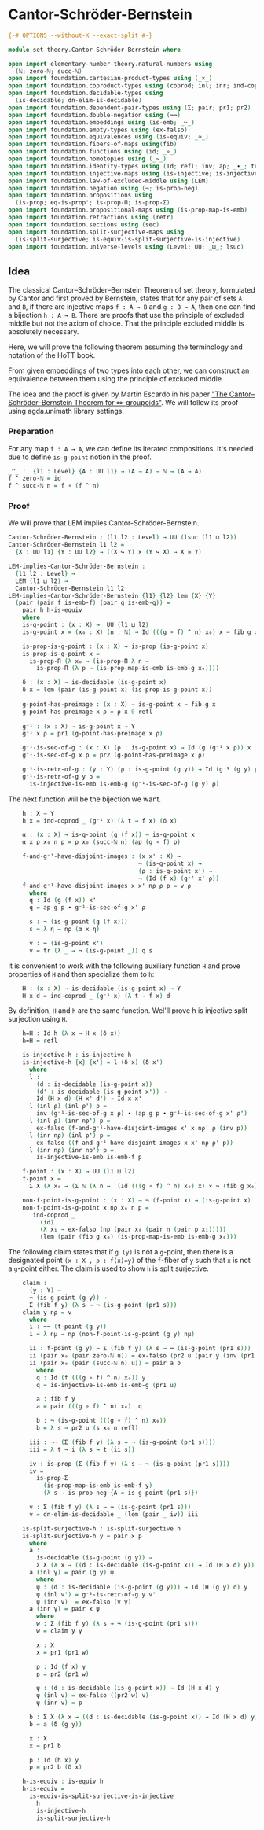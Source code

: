 # Cantor-Schröder-Bernstein

```agda
{-# OPTIONS --without-K --exact-split #-}

module set-theory.Cantor-Schröder-Bernstein where

open import elementary-number-theory.natural-numbers using
  (ℕ; zero-ℕ; succ-ℕ)
open import foundation.cartesian-product-types using (_×_)
open import foundation.coproduct-types using (coprod; inl; inr; ind-coprod)
open import foundation.decidable-types using
  (is-decidable; dn-elim-is-decidable)
open import foundation.dependent-pair-types using (Σ; pair; pr1; pr2)
open import foundation.double-negation using (¬¬)
open import foundation.embeddings using (is-emb; _↪_)
open import foundation.empty-types using (ex-falso)
open import foundation.equivalences using (is-equiv; _≃_)
open import foundation.fibers-of-maps using(fib)
open import foundation.functions using (id; _∘_)
open import foundation.homotopies using (_~_)
open import foundation.identity-types using (Id; refl; inv; ap; _∙_; tr)
open import foundation.injective-maps using (is-injective; is-injective-is-emb)
open import foundation.law-of-excluded-middle using (LEM)
open import foundation.negation using (¬; is-prop-neg)
open import foundation.propositions using
  (is-prop; eq-is-prop'; is-prop-Π; is-prop-Σ)
open import foundation.propositional-maps using (is-prop-map-is-emb)
open import foundation.retractions using (retr)
open import foundation.sections using (sec)
open import foundation.split-surjective-maps using
  (is-split-surjective; is-equiv-is-split-surjective-is-injective)
open import foundation.universe-levels using (Level; UU; _⊔_; lsuc)
```

## Idea

The classical Cantor–Schröder–Bernstein Theorem of set theory, formulated by Cantor and first proved by Bernstein, states that for any pair of sets `A` and `B`, if there are injective maps `f : A → B` and `g : B → A`, then one can find a bijection `h : A → B`. There are proofs that use the principle of excluded middle but not the axiom of choice. That the principle excluded middle is absolutely necessary.

Here, we will prove the following theorem assuming the terminology and notation of the HoTT book.

From given embeddings of two types into each other, we can construct an equivalence between them using the principle of excluded middle.

The idea and the proof is given by Martin Escardo in his paper ["The Cantor–Schröder–Bernstein Theorem for ∞-groupoids"](https://doi.org/10.1007/s40062-021-00284-6). We will follow its proof using agda.unimath library settings.

### Preparation

For any map `f : A → A`, we can define its iterated compositions. It's needed due to define `is-g-point` notion in the proof.

```agda
_^_ :  {l1 : Level} {A : UU l1} → (A → A) → ℕ → (A → A)
f ^ zero-ℕ = id
f ^ succ-ℕ n = f ∘ (f ^ n)
```

### Proof

We will prove that LEM implies Cantor-Schröder-Bernstein.

```agda
Cantor-Schröder-Bernstein : (l1 l2 : Level) → UU (lsuc (l1 ⊔ l2))
Cantor-Schröder-Bernstein l1 l2 =
  {X : UU l1} {Y : UU l2} → ((X ↪ Y) × (Y ↪ X) → X ≃ Y)

LEM-implies-Cantor-Schröder-Bernstein :
  {l1 l2 : Level} →
  LEM (l1 ⊔ l2) →
  Cantor-Schröder-Bernstein l1 l2
LEM-implies-Cantor-Schröder-Bernstein {l1} {l2} lem {X} {Y}
  (pair (pair f is-emb-f) (pair g is-emb-g)) =
    pair h h-is-equiv
    where
    is-g-point : (x : X) →  UU (l1 ⊔ l2)
    is-g-point x = (x₀ : X) (n : ℕ) → Id (((g ∘ f) ^ n) x₀) x → fib g x₀

    is-prop-is-g-point : (x : X) → is-prop (is-g-point x)
    is-prop-is-g-point x =
      is-prop-Π (λ x₀ → (is-prop-Π λ n →
        is-prop-Π (λ p → (is-prop-map-is-emb is-emb-g x₀))))

    δ : (x : X) → is-decidable (is-g-point x)
    δ x = lem (pair (is-g-point x) (is-prop-is-g-point x))
   
    g-point-has-preimage : (x : X) → is-g-point x → fib g x
    g-point-has-preimage x ρ = ρ x 0 refl
   
    g⁻¹ : (x : X) → is-g-point x → Y
    g⁻¹ x ρ = pr1 (g-point-has-preimage x ρ)

    g⁻¹-is-sec-of-g : (x : X) (ρ : is-g-point x) → Id (g (g⁻¹ x ρ)) x
    g⁻¹-is-sec-of-g x ρ = pr2 (g-point-has-preimage x ρ) 

    g⁻¹-is-retr-of-g : (y : Y) (ρ : is-g-point (g y)) → Id (g⁻¹ (g y) ρ) y
    g⁻¹-is-retr-of-g y ρ =
      is-injective-is-emb is-emb-g (g⁻¹-is-sec-of-g (g y) ρ)
```

The next function will be the bijection we want.

```agda
    h : X → Y
    h x = ind-coprod _ (g⁻¹ x) (λ t → f x) (δ x)

    α : (x : X) → is-g-point (g (f x)) → is-g-point x
    α x ρ x₀ n p = ρ x₀ (succ-ℕ n) (ap (g ∘ f) p)

    f-and-g⁻¹-have-disjoint-images : (x x' : X) →
                                     ¬ (is-g-point x) →
                                     (ρ : is-g-point x') →
                                     ¬ (Id (f x) (g⁻¹ x' ρ))
    f-and-g⁻¹-have-disjoint-images x x' nρ ρ p = v ρ
      where
      q : Id (g (f x)) x'
      q = ap g p ∙ g⁻¹-is-sec-of-g x' ρ

      s : ¬ (is-g-point (g (f x)))
      s = λ η → nρ (α x η)

      v : ¬ (is-g-point x')
      v = tr (λ _ → ¬ (is-g-point _)) q s
```

It is convenient to work with the following auxiliary function `H` and prove properties of `H` and then specialize them to `h`:

```agda
    H : (x : X) → is-decidable (is-g-point x) → Y
    H x d = ind-coprod _ (g⁻¹ x) (λ t → f x) d
```

By definition, `H` and `h` are the same function. Wel'll prove h is injective split surjection using `H`.

```agda
    h=H : Id h (λ x → H x (δ x))
    h=H = refl

    is-injective-h : is-injective h
    is-injective-h {x} {x'} = l (δ x) (δ x')
      where
      l :
        (d : is-decidable (is-g-point x))
        (d' : is-decidable (is-g-point x')) →
        Id (H x d) (H x' d') → Id x x'
      l (inl ρ) (inl ρ') p =
        inv (g⁻¹-is-sec-of-g x ρ) ∙ (ap g p ∙ g⁻¹-is-sec-of-g x' ρ')
      l (inl ρ) (inr nρ') p =
        ex-falso (f-and-g⁻¹-have-disjoint-images x' x nρ' ρ (inv p))
      l (inr nρ) (inl ρ') p =
        ex-falso ((f-and-g⁻¹-have-disjoint-images x x' nρ ρ' p))
      l (inr nρ) (inr nρ') p =
        is-injective-is-emb is-emb-f p

    f-point : (x : X) → UU (l1 ⊔ l2)
    f-point x =
      Σ X (λ x₀ → (Σ ℕ (λ n →  (Id (((g ∘ f) ^ n) x₀) x) × ¬ (fib g x₀))))

    non-f-point-is-g-point : (x : X) → ¬ (f-point x) → (is-g-point x)
    non-f-point-is-g-point x nρ x₀ n p =
       ind-coprod _
         (id)
         (λ x₁ → ex-falso (nρ (pair x₀ (pair n (pair p x₁)))))
         (lem (pair (fib g x₀) (is-prop-map-is-emb is-emb-g x₀)))
```

The following claim states that if `g (y)` is not a `g`-point, then there is a designated point `(x : X , p : f(x)=y)` of the `f`-fiber of `y` such that `x` is not a `g`-point either. The claim is used to show `h` is split surjective.

```agda
    claim :
      (y : Y) →
      ¬ (is-g-point (g y)) →
      Σ (fib f y) (λ s → ¬ (is-g-point (pr1 s)))
    claim y nρ = v
      where
      i : ¬¬ (f-point (g y))
      i = λ nμ → nρ (non-f-point-is-g-point (g y) nμ)

      ii : f-point (g y) → Σ (fib f y) (λ s → ¬ (is-g-point (pr1 s)))
      ii (pair x₀ (pair zero-ℕ u)) = ex-falso (pr2 u (pair y (inv (pr1 u))))
      ii (pair x₀ (pair (succ-ℕ n) u)) = pair a b
        where
        q : Id (f (((g ∘ f) ^ n) x₀)) y
        q = is-injective-is-emb is-emb-g (pr1 u)

        a : fib f y
        a = pair (((g ∘ f) ^ n) x₀)  q

        b : ¬ (is-g-point (((g ∘ f) ^ n) x₀))
        b = λ s → pr2 u (s x₀ n refl)

      iii : ¬¬ (Σ (fib f y) (λ s → ¬ (is-g-point (pr1 s))))
      iii = λ t → i (λ s → t (ii s))

      iv : is-prop (Σ (fib f y) (λ s → ¬ (is-g-point (pr1 s))))
      iv =
        is-prop-Σ
          (is-prop-map-is-emb is-emb-f y)
          (λ s → is-prop-neg {A = is-g-point (pr1 s)})

      v : Σ (fib f y) (λ s → ¬ (is-g-point (pr1 s)))
      v = dn-elim-is-decidable _ (lem (pair _ iv)) iii

    is-split-surjective-h : is-split-surjective h
    is-split-surjective-h y = pair x p
      where
      a :
        is-decidable (is-g-point (g y)) →
        Σ X (λ x → ((d : is-decidable (is-g-point x)) → Id (H x d) y))
      a (inl γ) = pair (g y) ψ
        where
        ψ : (d : is-decidable (is-g-point (g y))) → Id (H (g y) d) y
        ψ (inl v') = g⁻¹-is-retr-of-g y v'
        ψ (inr v)  = ex-falso (v γ)
      a (inr γ) = pair x ψ
        where
        w : Σ (fib f y) (λ s → ¬ (is-g-point (pr1 s)))
        w = claim y γ

        x : X
        x = pr1 (pr1 w)

        p : Id (f x) y
        p = pr2 (pr1 w)

        ψ : (d : is-decidable (is-g-point x)) → Id (H x d) y
        ψ (inl v) = ex-falso ((pr2 w) v)
        ψ (inr v) = p

      b : Σ X (λ x → ((d : is-decidable (is-g-point x)) → Id (H x d) y))
      b = a (δ (g y))

      x : X
      x = pr1 b

      p : Id (h x) y
      p = pr2 b (δ x)

    h-is-equiv : is-equiv h
    h-is-equiv =
      is-equiv-is-split-surjective-is-injective
        h
        is-injective-h
        is-split-surjective-h      
```

